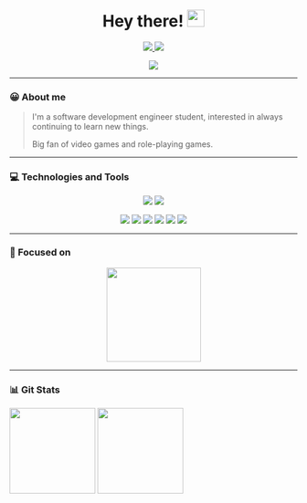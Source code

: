 <div align="center">
<h1>Hey there! <img src="https://raw.githubusercontent.com/MartinHeinz/MartinHeinz/master/wave.gif" width="30px"></h1>

<a href="https://www.linkedin.com/in/albertogarrido94/">
<img src=https://img.shields.io/badge/LinkedIn-0077B5?style=for-the-badge&logo=linkedin&logoColor=white> </a>
<a href="https://www.google.com">
<img src=https://img.shields.io/badge/Twitter-1DA1F2?style=for-the-badge&logo=twitter&logoColor=white> </a>

![](https://komarev.com/ghpvc/?username=AlbertRG&style=flat-square)
</div>

------------

<h3>😀 About me</h3>

>I'm a software development engineer student, interested in always continuing to learn new things.
> 
>Big fan of video games and role-playing games.

------------

<h3>💻 Technologies and Tools</h3>

<div align="center">
  
![](https://img.shields.io/badge/Windows-0078D6?style=for-the-badge&logo=windows&logoColor=white) ![](https://img.shields.io/badge/Linux-FCC624?style=for-the-badge&logo=linux&logoColor=black)

![](https://img.shields.io/badge/C-00599C?style=for-the-badge&logo=c&logoColor=white) ![](https://img.shields.io/badge/C%2B%2B-00599C?style=for-the-badge&logo=c%2B%2B&logoColor=white) ![](https://img.shields.io/badge/C%23-239120?style=for-the-badge&logo=c-sharp&logoColor=white) ![](https://img.shields.io/badge/Java-ED8B00?style=for-the-badge&logo=java&logoColor=white) ![](https://img.shields.io/badge/JavaScript-F7DF1E?style=for-the-badge&logo=javascript&logoColor=black) ![](https://img.shields.io/badge/PHP-777BB4?style=for-the-badge&logo=php&logoColor=white)
</div>

------------

<div>
<h3> 🎯 Focused on</h3>
<p align="center"> <a href="https://github.com/AlbertRG/hyperblog">
  <img align="middle" height="165em" src="https://github-readme-stats.vercel.app/api/pin/?username=AlbertRG&repo=hyperblog&theme=onedark&hide_border=true" />
</a> </p>
</div>

------------

<div>
<h3>📊 Git Stats</h3>
<img align="center" height="150em" src="https://github-readme-stats.vercel.app/api?username=AlbertRG&show_icons=true&hide_border=true&&count_private=true&include_all_commits=true&theme=onedark" />

<img align="center" height="150em" src="https://github-readme-stats.vercel.app/api/top-langs/?username=AlbertRG&layout=compact&theme=onedark&hide_border=true" />
</div>
